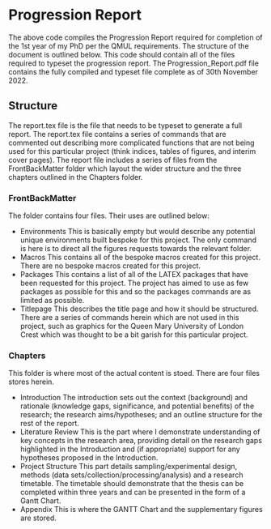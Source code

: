 # Progression Report

The above code compiles the Progression Report required for completion of the 1st year of my PhD per the QMUL requirements. The structure of the document is outlined below. This code should contain all of the files required to typeset the progression report. The Progression_Report.pdf file contains the fully compiled and typeset file complete as of 30th November 2022.

## Structure

The report.tex file is the file that needs to be typeset to generate a full report. The report.tex file contains a series of commands that are commented out describing more complicated functions that are not being used for this particular project (think indices, tables of figures, and interim cover pages). The report file includes a series of files from the FrontBackMatter folder which layout the wider structure and the three chapters outlined in the Chapters folder.

### FrontBackMatter

The folder contains four files. Their uses are outlined below:
- Environments
This is basically empty but would describe any potential unique environments built bespoke for this project. The only command is here is to direct all the figures requests towards the relevant folder.
- Macros
This contains all of the bespoke macros created for this project. There are no bespoke macros created for this project.
- Packages
This contains a list of all of the LATEX packages that have been requested for this project. The project has aimed to use as few packages as possible for this and so the packages commands are as limited as possible.
- Titlepage
This describes the title page and how it should be structured. There are a series of commands herein which are not used in this project, such as graphics for the Queen Mary University of London Crest which was thought to be a bit garish for this particular project.

### Chapters

This folder is where most of the actual content is stoed. There are four files stores herein.

- Introduction
The introduction sets out the context (background) and rationale (knowledge gaps, significance, and potential benefits) of the research; the research aims/hypotheses; and an outline structure for the rest of the report.
- Literature Review
This is the part where I demonstrate understanding of key concepts in the research area, providing detail on the research gaps highlighted in the Introduction and (if appropriate) support for any hypotheses proposed in the Introduction.
- Project Structure
This part details sampling/experimental design, methods (data sets/collection/processing/analysis) and a research timetable. The timetable should demonstrate that the thesis can be completed within three years and can be presented in the form of a Gantt Chart.
- Appendix
This is where the GANTT Chart and the supplementary figures are stored.
